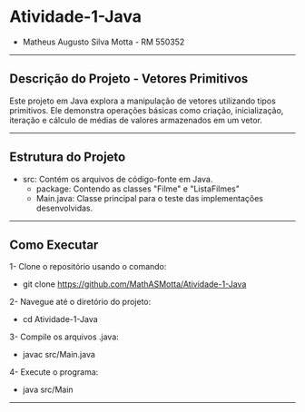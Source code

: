# Atividade-1-Java

- Matheus Augusto Silva Motta - RM 550352
___
## Descrição do Projeto - Vetores Primitivos

Este projeto em Java explora a manipulação de vetores utilizando tipos primitivos. Ele demonstra operações básicas como criação, inicialização, iteração e cálculo de médias de valores armazenados em um vetor.
___
## Estrutura do Projeto

- src: Contém os arquivos de código-fonte em Java.
  - package: Contendo as classes "Filme" e "ListaFilmes"
  - Main.java: Classe principal para o teste das implementações desenvolvidas.
___
## Como Executar

1- Clone o repositório usando o comando:
  - git clone https://github.com/MathASMotta/Atividade-1-Java

2- Navegue até o diretório do projeto:
  - cd Atividade-1-Java

3- Compile os arquivos .java:
  - javac src/Main.java

4- Execute o programa:
  - java src/Main
___
